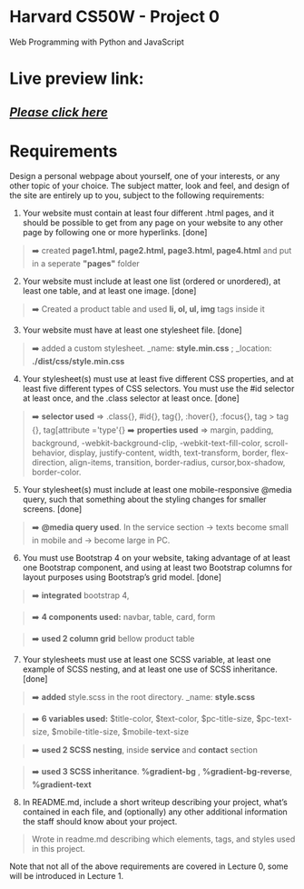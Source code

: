 # Harvard CS50W - Project 0

Web Programming with Python and JavaScript

# Live preview link:

## <a href = "https://ramrachai.github.io/CS50-project0/" > **_Please click here_** </a>

# Requirements

Design a personal webpage about yourself, one of your interests, or any other topic of your choice. The subject matter, look and feel, and design of the site are entirely up to you, subject to the following requirements:

1.  Your website must contain at least four different .html pages, and it should be possible to get from any page on your website to any other page by following one or more hyperlinks. [done]

> :arrow_right: created **page1.html, page2.html, page3.html, page4.html** and put in a seperate **"pages"** folder

2.  Your website must include at least one list (ordered or unordered), at least one table, and at least one image. [done]

> :arrow_right: Created a product table and used **li, ol, ul, img** tags inside it

3.  Your website must have at least one stylesheet file. [done]

> :arrow_right: added a custom stylesheet. \_name: **style.min.css** ; \_location: **./dist/css/style.min.css**

4.  Your stylesheet(s) must use at least five different CSS properties, and at least five different types of CSS selectors. You must use the #id selector at least once, and the .class selector at least once. [done]

> :arrow_right: **selector used** => .class{}, #id{}, tag{}, :hover{}, :focus{}, tag > tag {}, tag[attribute ='type'{}
> :arrow_right: **properties used** => margin, padding, background, -webkit-background-clip, -webkit-text-fill-color, scroll-behavior, display, justify-content, width, text-transform, border, flex-direction, align-items, transition, border-radius, cursor,box-shadow, border-color.

5.  Your stylesheet(s) must include at least one mobile-responsive @media query, such that something about the styling changes for smaller screens. [done]

> :arrow_right: **@media query used**. In the service section -> texts become small in mobile and -> become large in PC.

6.  You must use Bootstrap 4 on your website, taking advantage of at least one Bootstrap component, and using at least two Bootstrap columns for layout purposes using Bootstrap’s grid model. [done]

> :arrow_right: **integrated** bootstrap 4,

> :arrow_right: **4 components used:** navbar, table, card, form

> :arrow_right: **used 2 column grid** bellow product table

7.  Your stylesheets must use at least one SCSS variable, at least one example of SCSS nesting, and at least one use of SCSS inheritance. [done]

> :arrow_right: **added** style.scss in the root directory. \_name: **style.scss**

> :arrow_right: **6 variables used:** $title-color, $text-color, $pc-title-size, $pc-text-size, $mobile-title-size, $mobile-text-size

> :arrow_right: **used 2 SCSS nesting**, inside **service** and **contact** section

> :arrow_right: **used 3 SCSS inheritance**. **%gradient-bg** , **%gradient-bg-reverse**, **%gradient-text**

8.  In README.md, include a short writeup describing your project, what’s contained in each file, and (optionally) any other additional information the staff should know about your project.

> Wrote in readme.md describing which elements, tags, and styles used in this project.

Note that not all of the above requirements are covered in Lecture 0, some will be introduced in Lecture 1.
